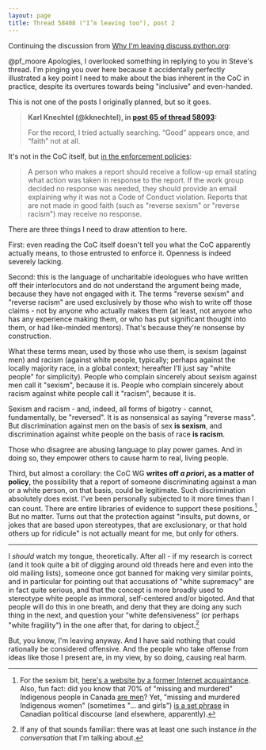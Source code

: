 ```yaml
---
layout: page
title: Thread 58408 ("I’m leaving too"), post 2
---
```


Continuing the discussion from [Why I&#x27;m leaving discuss.python.org](https://discuss.python.org/t/why-im-leaving-discuss-python-org/58093/65):

@pf_moore Apologies, I overlooked something in replying to you in Steve's thread. I'm pinging you over here because it accidentally perfectly illustrated a key point I need to make about the bias inherent in the CoC in practice, despite its overtures towards being "inclusive" and even-handed.

This is not one of the posts I originally planned, but so it goes.

> **Karl Knechtel (@kknechtel), in [post 65 of thread 58093](https://discuss.python.org/t/_/58093/65):**
>
> For the record, I tried actually searching. “Good” appears once, and “faith” not at all.

It's not in the CoC itself, but [in the enforcement policies](https://policies.python.org/python.org/code-of-conduct/Enforcement-Procedures/):

> A person who makes a report should receive a follow-up email stating what action was taken in response to the report. If the work group decided no response was needed, they should provide an email explaining why it was not a Code of Conduct violation. Reports that are not made in good faith (such as "reverse sexism" or "reverse racism") may receive no response.

There are three things I need to draw attention to here.

First: even reading the CoC itself doesn't tell you what the CoC apparently actually means, to those entrusted to enforce it. Openness is indeed severely lacking.

Second: this is the language of uncharitable ideologues who have written off their interlocutors and do not understand the argument being made, because they have not engaged with it. The terms "reverse sexism" and "reverse racism" are used exclusively by those who wish to write off those claims - not by anyone who actually makes them (at least, not anyone who has any experience making them, or who has put significant thought into them, or had like-minded mentors). That's because they're nonsense by construction.

What these terms mean, used by those who use them, is sexism (against men) and racism (against white people, typically; perhaps against the locally majority race, in a global context; hereafter I'll just say "white people" for simplicity). People who complain sincerely about sexism against men call it "sexism", because it is. People who complain sincerely about racism against white people call it "racism", because it is.

Sexism and racism - and, indeed, all forms of bigotry - cannot, fundamentally, be "reversed". It is as nonsensical as saying "reverse mass". But discrimination against men on the basis of sex **is sexism**, and discrimination against white people on the basis of race **is racism**.

Those who disagree are abusing language to play power games. And in doing so, they empower others to cause harm to real, living people.

Third, but almost a corollary: the CoC WG **writes off *a priori*, as a matter of policy**, the possibility that a report of someone discriminating against a man or a white person, on that basis, could be legitimate. Such discrimination absolutely does exist. I've been personally subjected to it more times than I can count. There are entire libraries of evidence to support these positions.[^1] But no matter. Turns out that the protection against "insults, put downs, or jokes that are based upon stereotypes, that are exclusionary, or that hold others up for ridicule" is not actually meant for me, but only for others.

----

I *should* watch my tongue, theoretically. After all - if my research is correct (and it took quite a bit of digging around old threads here and even into the old mailing lists), someone once got banned for making very similar points, and in particular for pointing out that accusations of "white supremacy" are in fact quite serious, and that the concept is more broadly used to stereotype white people as immoral, self-centered and/or bigoted. And that people will do this in one breath, and deny that they are doing any such thing in the next, and question your "white defensiveness" (or perhaps "white fragility") in the one after that, for daring to object.[^2]

But, you know, I'm leaving anyway. And I have said nothing that could rationally be considered offensive. And the people who take offense from ideas like those I present are, in my view, by so doing, causing real harm.

[^1]: For the sexism bit, [here's a website by a former Internet acquaintance](https://becauseits2015.wordpress.com/). Also, fun fact: did you know that 70% of "missing and murdered" Indigenous people in Canada [are men](https://nationalpost.com/opinion/adam-jones-aboriginal-men-are-murdered-and-missing-far-more-than-aboriginal-women-a-proper-inquiry-would-explore-both)? Yet, "missing and murdered Indigenous women" (sometimes "... and girls") [is a set phrase](https://en.wikipedia.org/wiki/Missing_and_Murdered_Indigenous_Women) in Canadian political discourse (and elsewhere, apparently).

[^2]: If any of that sounds familiar: there was at least one such instance *in the conversation* that I'm talking about.


